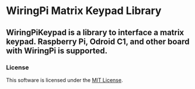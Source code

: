 WiringPi Matrix Keypad Library
==============================

WiringPiKeypad is a library to interface a matrix keypad. Raspberry Pi, Odroid C1, and other board with WiringPi is supported.
---
### License
This software is licensed under the [MIT License](http://opensource.org/licenses/MIT).
